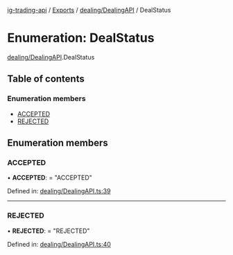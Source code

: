 [ig-trading-api](../README.md) / [Exports](../modules.md) / [dealing/DealingAPI](../modules/dealing_dealingapi.md) / DealStatus

# Enumeration: DealStatus

[dealing/DealingAPI](../modules/dealing_dealingapi.md).DealStatus

## Table of contents

### Enumeration members

- [ACCEPTED](dealing_dealingapi.dealstatus.md#accepted)
- [REJECTED](dealing_dealingapi.dealstatus.md#rejected)

## Enumeration members

### ACCEPTED

• **ACCEPTED**: = "ACCEPTED"

Defined in: [dealing/DealingAPI.ts:39](https://github.com/bennycode/ig-trading-api/blob/76cc822/src/dealing/DealingAPI.ts#L39)

---

### REJECTED

• **REJECTED**: = "REJECTED"

Defined in: [dealing/DealingAPI.ts:40](https://github.com/bennycode/ig-trading-api/blob/76cc822/src/dealing/DealingAPI.ts#L40)
